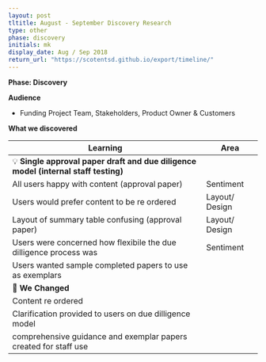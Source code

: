 ```yaml
---
layout: post
tltitle: August - September Discovery Research
type: other
phase: discovery
initials: mk
display_date: Aug / Sep 2018
return_url: "https://scotentsd.github.io/export/timeline/"
---
```



**Phase: Discovery**

**Audience**
- Funding Project Team, Stakeholders, Product Owner & Customers

**What we discovered**

Learning | Area
--- | ---
💡  **Single approval paper draft and due diligence model (internal staff testing)** | 
   All users happy with content (approval paper)	 | Sentiment
   Users would prefer content to be re ordered 	 | Layout/ Design
   Layout of summary table confusing (approval paper)	 | Layout/ Design
   Users were concerned how flexibile the due dilligence process was 	 | Sentiment
   Users wanted sample completed  papers to use as exemplars  | 	
🧰 **We Changed** |  
   Content re ordered | 
   Clarification provided to users on due dilligence model 	 | 
   comprehensive guidance and exemplar papers created for staff use  | 
	
<!--more-->
